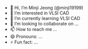 - 👋 Hi, I’m Minji Jeong (@minji19199)
- 👀 I’m interested in VLSI CAD
- 🌱 I’m currently learning VLSI CAD
- 💞️ I’m looking to collaborate on ...
- 📫 How to reach me ...
- 😄 Pronouns: ...
- ⚡ Fun fact: ...

<!---
minji19199/minji19199 is a ✨ special ✨ repository because its `README.md` (this file) appears on your GitHub profile.
You can click the Preview link to take a look at your changes.
--->
